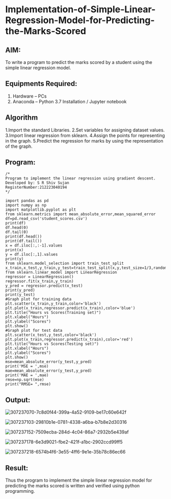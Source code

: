 # Implementation-of-Simple-Linear-Regression-Model-for-Predicting-the-Marks-Scored

## AIM:
To write a program to predict the marks scored by a student using the simple linear regression model.

## Equipments Required:
1. Hardware – PCs
2. Anaconda – Python 3.7 Installation / Jupyter notebook

## Algorithm
1.Import the standard Libraries.
2.Set variables for assigning dataset values.
3.Import linear regression from sklearn.
4.Assign the points for representing in the graph.
5.Predict the regression for marks by using the representation of the graph.

## Program:
```
/*
Program to implement the linear regression using gradient descent.
Developed by: S R Shiv Sujan
RegisterNumber:212223040194
*/

import pandas as pd
import numpy as np
import matplotlib.pyplot as plt
from sklearn.metrics import mean_absolute_error,mean_squared_error
df=pd.read_csv('student_scores.csv')
print(df)
df.head(0)
df.tail(0)
print(df.head())
print(df.tail())
x = df.iloc[:,:-1].values
print(x)
y = df.iloc[:,1].values
print(y)
from sklearn.model_selection import train_test_split
x_train,x_test,y_train,y_test=train_test_split(x,y,test_size=1/3,random_state=0)
from sklearn.linear_model import LinearRegression
regressor = LinearRegression()
regressor.fit(x_train,y_train)
y_pred = regressor.predict(x_test)
print(y_pred)
print(y_test)
#Graph plot for training data
plt.scatter(x_train,y_train,color='black')
plt.plot(x_train,regressor.predict(x_train),color='blue')
plt.title("Hours vs Scores(Training set)")
plt.xlabel("Hours")
plt.ylabel("Scores")
plt.show()
#Graph plot for test data
plt.scatter(x_test,y_test,color='black')
plt.plot(x_train,regressor.predict(x_train),color='red')
plt.title("Hours vs Scores(Testing set)")
plt.xlabel("Hours")
plt.ylabel("Scores")
plt.show()
mse=mean_absolute_error(y_test,y_pred)
print('MSE = ',mse)
mae=mean_absolute_error(y_test,y_pred)
print('MAE = ',mae)
rmse=np.sqrt(mse)
print("RMSE= ",rmse)

```


## Output:

![307237070-7c8d0f44-399a-4a52-9109-be17c60e642f](https://github.com/user-attachments/assets/16b87f3e-43cb-41da-b42d-6baf6ad64fa1)

![307237103-29810b1e-0781-4338-a6ba-b7b8e2d30316](https://github.com/user-attachments/assets/5210ac75-2294-4c1a-8300-d60c5fc15495)

![307237152-7509ecba-284d-4c04-86a7-2932b5e439af](https://github.com/user-attachments/assets/88718607-0fb4-4670-9d78-1853a963eced)

![307237178-6e3d9021-fbe2-421f-a1bc-2902ccd99ff5](https://github.com/user-attachments/assets/0acd20fa-03b0-4cbf-8269-e8e35a798ea1)

![307237218-6574b4f6-3e55-4ff6-9e1e-35b78c86ec66](https://github.com/user-attachments/assets/7f43b928-8a38-4f79-9425-1a22fc530353)


## Result:
Thus the program to implement the simple linear regression model for predicting the marks scored is written and verified using python programming.
